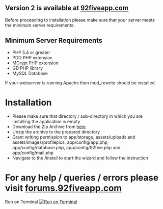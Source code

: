 ## Version 2 is available at [92fiveapp.com](http://92fiveapp.com)


Before proceeding to installation please make sure that your server meets the minimum server requirements:

## Minimum Server Requirements ##

* PHP 5.4 or greater
* PDO PHP extension
* MCrypt PHP extension
* GD PHP library
* MySQL Database

If your webserver is running Apache then mod_rewrite should be installed

# Installation #

* Please make sure that directory / sub-directory in which you are installing the application is empty
* Download the Zip Archive from [here](https://github.com/chintanbanugaria/92five/archive/master.zip)
* Unzip the archive to the prepared directory
* Grant writing permission to app/storage, assets/uploads and assets/images/profilepics, app/config/app.php, app/config/database.php, app/config/92five.php and app/config/mail.php
* Navigate to the /install to start the wizard and follow the instruction

# For any help / queries / errors please visit [forums.92fiveapp.com](http://forums.92fiveapp.com) #

Run on Terminal <a href="https://www.terminal.com/tiny/UUfZvWota2" target="_blank"><img alt="Run on Terminal" src="https://www.terminal.com/run-on-terminal-2x.png" /></a>
